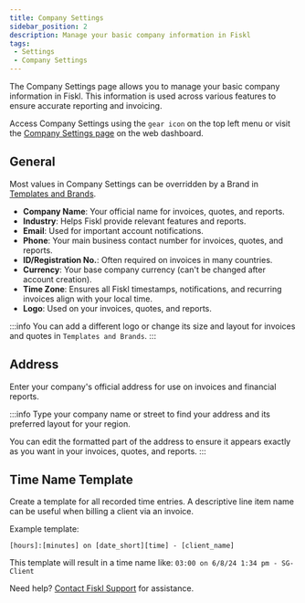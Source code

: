 ```yaml
---
title: Company Settings
sidebar_position: 2
description: Manage your basic company information in Fiskl
tags:
 - Settings
 - Company Settings
---
```


The Company Settings page allows you to manage your basic company information in Fiskl. This information is used across various features to ensure accurate reporting and invoicing.

Access Company Settings using the `gear icon` on the top left menu or visit the [Company Settings page](https://my.fiskl.com/company-settings) on the web dashboard.

## General

Most values in Company Settings can be overridden by a Brand in [Templates and Brands](./templates-and-brands).

- **Company Name**: Your official name for invoices, quotes, and reports.
- **Industry**: Helps Fiskl provide relevant features and reports.
- **Email**: Used for important account notifications.
- **Phone**: Your main business contact number for invoices, quotes, and reports.
- **ID/Registration No.**: Often required on invoices in many countries.
- **Currency**: Your base company currency (can't be changed after account creation).
- **Time Zone**: Ensures all Fiskl timestamps, notifications, and recurring invoices align with your local time.
- **Logo**: Used on your invoices, quotes, and reports.

:::info
You can add a different logo or change its size and layout for invoices and quotes in `Templates and Brands`.
:::

## Address

Enter your company's official address for use on invoices and financial reports.

:::info
Type your company name or street to find your address and its preferred layout for your region. 

You can edit the formatted part of the address to ensure it appears exactly as you want in your invoices, quotes, and reports.
:::

## Time Name Template

Create a template for all recorded time entries. A descriptive line item name can be useful when billing a client via an invoice.

Example template:
```
[hours]:[minutes] on [date_short][time] - [client_name]
```

This template will result in a time name like: `03:00 on 6/8/24 1:34 pm - SG-Client`

Need help? [Contact Fiskl Support](mailto:support@fiskl.com) for assistance.